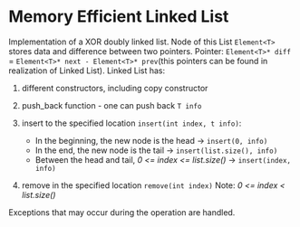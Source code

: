 # Memory Efficient Linked List
Implementation of a XOR doubly linked list.
Node of this List ``` Element<T> ``` stores data and difference between two pointers. Pointer:  ```Element<T>* diff ``` = ```Element<T>* next - Element<T>* prev```(this pointers can be found in realization of Linked List).
Linked List has:
1) different constructors, including copy constructor
2) push_back function - one can push back ``` T info ```
3) insert to the specified location ``` insert(int index, t info) ```:

   + In the beginning, the new node is the head -> ``` insert(0, info) ``` 
   + In the end, the new node is the tail -> ``` insert(list.size(), info) ```
   + Between the head and tail, _0 <= index <= list.size()_ -> ``` insert(index, info) ```
4) remove in the specified location ``` remove(int index) ```
      Note: _0 <= index < list.size()_

Exceptions that may occur during the operation are handled.

